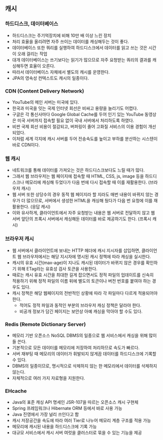 ## 캐시

### 하드디스크, 데이터베이스
- 하드디스크는 주기억장치에 비해 10만 배 이상 느린 장치
- 처리 효율을 올리려면 자주 쓰이는 데이터를 캐싱해두는 것이 좋다.
- 데이터베이스 또한 쿼리를 실행하여 하드디스크에서 데이터를 읽고 쓰는 것은 시간이 오래 걸리는 작업
- 대개 데이터베이스는 쓰기보다는 읽기가 많으므로 자주 요청받는 쿼리의 결과를 캐싱해두면 효율이 오른다.
- 따라서 데이터베이스 자체에서 별도의 캐시를 운영한다.
- JPA의 영속성 컨텍스트도 캐시의 일종이다.

### CDN (Content Delivery Network)
- YouTube의 메인 서버는 미국에 있다.
- 한국과 미국을 잇는 국제 인터넷 회선은 비싸고 용량을 늘리기도 어렵다.
- 구글은 각 통신사마다 Google Global Cache를 두어 인기 있는 YouTube 동영상은 미국 서버까지 접속할 필요 없이 국내 서버에서 처리하도록 하였다.
- 비싼 국제 회선 비용이 절감되고, 버퍼링이 줄어 고화질 서비스의 이용 경험이 개선되었다.
- 이처럼 세계 각지에 캐시 서버를 두어 전송속도를 높이고 부하를 분산하는 시스텐이 바로 CDN이다.

### 웹 캐시
- 네트워크를 통해 데이터를 가져오는 것은 하드디스크보다도 느릴 때가 많다.
- 그래서 웹 브라우저는 웹 페이지에 접속할 때 HTML, CSS, js, image 등을 하드디스크나 메모리에 캐싱해 두었다가 다음 번에 다시 접속할 때 이를 재활용한다. (브라우저 캐시)
- 웹 서버 또한 상당수의 경우 동적 웹 페이지라 할 지라도 매번 내용이 바뀌지 않는 경우가 더 많으므로, 서버에서 생성한 HTML을 캐싱해 뒀다가 다음 번 요청에 이를 재활용한다. (응답 캐시)
- 이와 유사하게, 클라이언트에서 자주 요청받는 내용은 웹 서버로 전달하지 않고 웹 서버 앞단의 프록시 서버에서 캐싱해둔 데이터를 바로 제공하기도 한다. (프록시 캐시)

### 브라우저 캐시
- 웹 서버에서 클라이언트에 보내는 HTTP 헤더에 캐시 지시자를 삽입하면, 클라이언트 웹 브라우저에서는 해당 지시자에 명시된 캐시 정책에 따라 캐싱을 실시한다.
- 캐시의 유효 시간(max-age)이 지나도 캐시된 데이터가 바뀌지 않은 경우를 확인하기 위해 ETag라는 유효성 검사 토큰을 사용한다.
- 때로는 캐시 유효 시간을 최대한 길게 잡으면서도 정적 파일의 업데이트를 신속히 적용하기 위해 정적 파일의 이름 뒤에 별도의 토큰이나 버전 번호를 붙여야 하는 경우도 있다.
- 캐시 정책은 해당 웹페이지의 전반적인 상황에 따라 각 파일마다 다르게 적용되어야 한다. 
  - 적어도 정적 파일과 동적인 부분의 브라우저 캐싱 정책은 달라야 한다. 
  - 비공개 정보가 담긴 페이지는 보안상 아예 캐싱을 막아야 할 수도 있다.

### Redis (Remote Dictionary Server)
- 메모리 기반 오픈소스 NoSQL DBMS의 일종으로 웹 서비스에서 캐싱을 위해 많이들 쓴다.
- 기본적으로 모든 데이터를 메모리에 저장하여 처리하므로 속도가 빠르다.
- 서버 재부팅 때 메모리의 데이터가 휘발되지 않게끔 데이터를 하드디스크에 기록할 수 있다.
- DBMS의 일종이므로, 명시적으로 삭제하지 않는 한 메모리에서 데이터를 삭제하지 않는다.
- 자체적으로 여러 가지 자료형을 지원한다.

### EHcache
- Java의 표준 캐싱 API 명세인 JSR-107을 따르는 오픈소스 캐시 구현체
- Spring 프레임워크나 Hibernate ORM 등에서 바로 사용 가능
- Java 진영에서 가장 널리 쓰인다고 함
- 캐시 저장공간을 속도에 따라 여러 Tier로 나누어 메모리 계층 구조를 적용 가능
- 메모리에 캐시된 내용을 하드디스크에 기록 가능
- 대규모 서비스에서 캐시 서버 여럿을 클러스터로 묶을 수 있는 기능을 제공